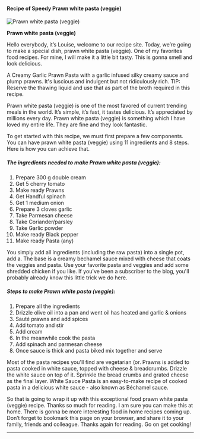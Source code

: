             

#### Recipe of Speedy Prawn white pasta (veggie)

![Prawn white pasta (veggie)](https://img-global.cpcdn.com/recipes/8f849e74177e4de5/751x532cq70/prawn-white-pasta-veggie-recipe-main-photo.jpg)

**Prawn white pasta (veggie)**

Hello everybody, it’s Louise, welcome to our recipe site. Today, we’re going to make a special dish, prawn white pasta (veggie). One of my favorites food recipes. For mine, I will make it a little bit tasty. This is gonna smell and look delicious.

A Creamy Garlic Prawn Pasta with a garlic infused silky creamy sauce and plump prawns. It's luscious and indulgent but not ridiculously rich. TIP: Reserve the thawing liquid and use that as part of the broth required in this recipe.

Prawn white pasta (veggie) is one of the most favored of current trending meals in the world. It’s simple, it’s fast, it tastes delicious. It’s appreciated by millions every day. Prawn white pasta (veggie) is something which I have loved my entire life. They are fine and they look fantastic.

To get started with this recipe, we must first prepare a few components. You can have prawn white pasta (veggie) using 11 ingredients and 8 steps. Here is how you can achieve that.

##### The ingredients needed to make Prawn white pasta (veggie):

1.  Prepare 300 g double cream
2.  Get 5 cherry tomato
3.  Make ready Prawns
4.  Get Handful spinach
5.  Get 1 medium onion
6.  Prepare 3 cloves garlic
7.  Take Parmesan cheese
8.  Take Coriander/parsley
9.  Take Garlic powder
10.  Make ready Black pepper
11.  Make ready Pasta (any)

You simply add all ingredients (including the raw pasta) into a single pot, add a. The base is a creamy bechamel sauce mixed with cheese that coats the veggies and pasta. Use your favorite pasta and veggies and add some shredded chicken if you like. If you've been a subscriber to the blog, you'll probably already know this little trick we do here.

##### Steps to make Prawn white pasta (veggie):

1.  Prepare all the ingredients
2.  Drizzle olive oil into a pan and went oil has heated and garlic & onions
3.  Sauté prawns and add spices
4.  Add tomato and stir
5.  Add cream
6.  In the meanwhile cook the pasta
7.  Add spinach and parmesan cheese
8.  Once sauce is thick and pasta biked mix together and serve

Most of the pasta recipes you'll find are vegetarian (or. Prawns is added to pasta cooked in white sauce, topped with cheese & breadcrumbs. Drizzle the white sauce on top of it. Sprinkle the bread crumbs and grated cheese as the final layer. White Sauce Pasta is an easy-to-make recipe of cooked pasta in a delicious white sauce - also known as Béchamel sauce.

So that is going to wrap it up with this exceptional food prawn white pasta (veggie) recipe. Thanks so much for reading. I am sure you can make this at home. There is gonna be more interesting food in home recipes coming up. Don’t forget to bookmark this page on your browser, and share it to your family, friends and colleague. Thanks again for reading. Go on get cooking!

* * *
